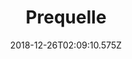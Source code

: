 ---
title: Prequelle
artist: Ghost
date: 2018-12-26T02:09:10.575Z
cover: /img/857vao72zkr01.jpg
styles:
  - Rock
  - Hard Rock
links:
  spotify: https://play.spotify.com/album/1KMfjy6MmPorahRjxhTnxm
  youtube: https://music.youtube.com/watch?v=C_ijc7A5oAc
  applemusic: https://itunes.apple.com/us/album/prequelle/1368196699?uo=4
  soundcloud: ""
  bandcamp: ""
  googleplay: https://play.google.com/music/m/Bflsvguw4gh3la64fbiavzvansm?signup_if_needed=1
  deezer: https://www.deezer.com/album/64572462
---
